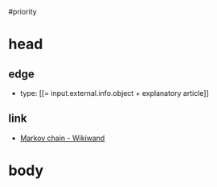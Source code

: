 #priority 

# head
## edge
- type: [[= input.external.info.object + explanatory article]]

## link
- [Markov chain - Wikiwand](https://www.wikiwand.com/en/Markov_chain)

# body

